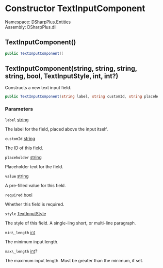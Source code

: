 # Constructor TextInputComponent

Namespace: [DSharpPlus.Entities](DSharpPlus.Entities.md)  
Assembly: DSharpPlus.dll

## <a id="DSharpPlus_Entities_TextInputComponent__ctor"></a>TextInputComponent\(\)

```csharp
public TextInputComponent()
```

## <a id="DSharpPlus_Entities_TextInputComponent__ctor_System_String_System_String_System_String_System_String_System_Boolean_DSharpPlus_TextInputStyle_System_Int32_System_Nullable_System_Int32__"></a>TextInputComponent\(string, string, string, string, bool, TextInputStyle, int, int?\)

Constructs a new text input field.

```csharp
public TextInputComponent(string label, string customId, string placeholder = null, string value = null, bool required = true, TextInputStyle style = TextInputStyle.Short, int min_length = 0, int? max_length = null)
```

### Parameters

`label` [string](https://learn.microsoft.com/dotnet/api/system.string)

The label for the field, placed above the input itself.

`customId` [string](https://learn.microsoft.com/dotnet/api/system.string)

The ID of this field.

`placeholder` [string](https://learn.microsoft.com/dotnet/api/system.string)

Placeholder text for the field.

`value` [string](https://learn.microsoft.com/dotnet/api/system.string)

A pre-filled value for this field.

`required` [bool](https://learn.microsoft.com/dotnet/api/system.boolean)

Whether this field is required.

`style` [TextInputStyle](DSharpPlus.TextInputStyle.md)

The style of this field. A single-ling short, or multi-line paragraph.

`min\_length` [int](https://learn.microsoft.com/dotnet/api/system.int32)

The minimum input length.

`max\_length` [int](https://learn.microsoft.com/dotnet/api/system.int32)?

The maximum input length. Must be greater than the minimum, if set.

